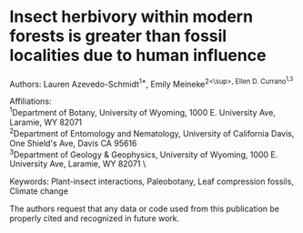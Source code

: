 # Insect herbivory within modern forests is greater than fossil localities due to human influence

Authors: Lauren Azevedo-Schmidt<sup>1*</sup>, Emily Meineke<sup>2<\sup>, Ellen D. Currano<sup>1,3</sup>

Affiliations:\
<sup>1</sup>Department of Botany, University of Wyoming, 1000 E. University Ave, Laramie, WY 82071 \
<sup>2</sup>Department of Entomology and Nematology, University of California Davis, One Shield's Ave, Davis CA 95616 \
<sup>3</sup>Department of Geology & Geophysics, University of Wyoming, 1000 E. University Ave, Laramie, WY 82071 \

Keywords: Plant-insect interactions, Paleobotany, Leaf compression fossils, Climate change 

The authors request that any data or code used from this publication be properly cited and recognized in future work. 
